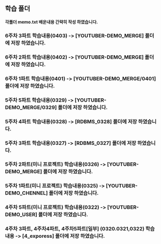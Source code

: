 ## 학습 폴더

#### 각폴더 memo.txt 배운내용 간략히 작성 하였습니다.

### 6주차 3파트 학습내용(0403) -> [YOUTUBER-DEMO_MERGE] 폴더에 저장 하였습니다.

### 6주차 2파트 학습내용(0402) -> [YOUTUBER-DEMO_MERGE] 폴더에 저장 하였습니다.

### 6주차 1파트 학습내용(0401) -> [YOUTUBER-DEMO_MERGE/0401] 폴더에 저장 하였습니다.

### 5주차 5파트 학습내용(0329) -> [YOUTUBER-DEMO_MERGE/0329] 폴더에 저장 하였습니다.

### 5주차 4파트 학습내용(0328) -> [RDBMS_0328] 폴더에 저장 하였습니다.

### 5주차 3파트 학습내용(0327) -> [RDBMS_0327] 폴더에 저장 하였습니다.

### 5주차 2파트(미니 프로젝트) 학습내용(0326) -> [YOUTUBER-DEMO_MERGE] 폴더에 저장 하였습니다.

### 5주차 1파트(미니 프로젝트) 학습내용(0325) -> [YOUTUBER-DEMO_CHENNEL] 폴더에 저장 하였습니다.

### 4주차 5파트(미니 프로젝트) 학습내용(0322) -> [YOUTUBER-DEMO_USER] 폴더에 저장 하였습니다.

### 4주차 3파트, 4주차4파트, 4주차5파트[일부] (0320.0321,0322) 학습내용 -> [4_exporess] 폴더에 저장 하였습니다.








